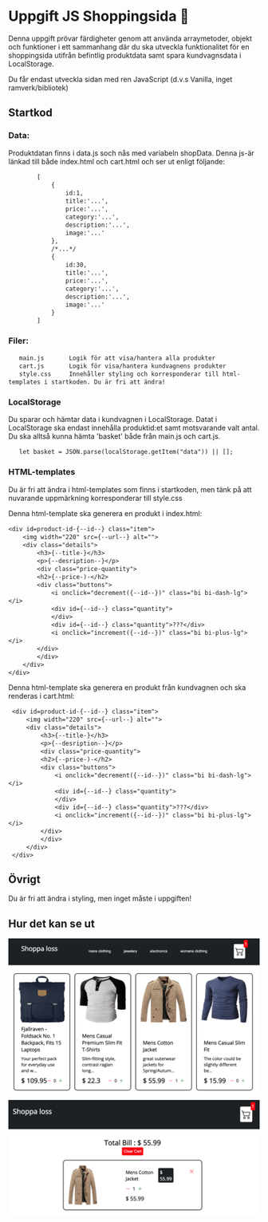 # Uppgift JS Shoppingsida 🛒


Denna uppgift prövar färdigheter genom att använda arraymetoder, objekt och funktioner i ett sammanhang där du ska utveckla funktionalitet för en shoppingsida utifrån befintlig produktdata samt spara kundvagnsdata i  LocalStorage.

Du får endast utveckla sidan med ren JavaScript (d.v.s Vanilla, inget ramverk/bibliotek)


## Startkod

### Data:

Produktdatan finns i data.js soch nås med variabeln shopData. Denna js-är länkad till både index.html och cart.html och ser ut enligt följande:
       
            [
                {
                    id:1,
                    title:'...',
                    price:'...',
                    category:'...',
                    description:'...',
                    image:'...'
                },
                /*...*/
                {
                    id:30,
                    title:'...',
                    price:'...',
                    category:'...',
                    description:'...',
                    image:'...'
                }
            ]


### Filer:

       main.js       Logik för att visa/hantera alla produkter
       cart.js       Logik för visa/hantera kundvagnens produkter 
       style.css     Innehåller styling och korresponderar till html-templates i startkoden. Du är fri att ändra!
       
### LocalStorage

Du sparar och hämtar data i kundvagnen i LocalStorage. Datat i LocalStorage ska endast innehålla produktid:et samt motsvarande valt antal. Du ska alltså kunna hämta 'basket' både från main.js och cart.js. 

       let basket = JSON.parse(localStorage.getItem("data")) || [];
       
### HTML-templates

Du är fri att ändra i html-templates som finns i startkoden, men tänk på att nuvarande uppmärkning korresponderar till style.css

Denna html-template ska generera en produkt i index.html: 

    <div id=product-id-{--id--} class="item">
        <img width="220" src={--url--} alt=""> 
        <div class="details">
            <h3>{--title-}</h3>
            <p>{--desription--}</p>
            <div class="price-quantity">
            <h2>{--price-)-</h2>
            <div class="buttons">
                <i onclick="decrement({--id--})" class="bi bi-dash-lg"></i>
                <div id={--id--} class="quantity">
                </div>
                <div id={--id--} class="quantity">???</div>
                <i onclick="increment({--id--})" class="bi bi-plus-lg"></i>
            </div>
            </div>
        </div>
    </div>

Denna html-template ska generera en produkt från kundvagnen och ska renderas i cart.html: 

     <div id=product-id-{--id--} class="item">
         <img width="220" src={--url--} alt=""> 
         <div class="details">
             <h3>{--title-}</h3>
             <p>{--desription--}</p>
             <div class="price-quantity">
             <h2>{--price-)-</h2>
             <div class="buttons">
                 <i onclick="decrement({--id--})" class="bi bi-dash-lg"></i>
                 <div id={--id--} class="quantity">
                 </div>
                 <div id={--id--} class="quantity">???</div>
                 <i onclick="increment({--id--})" class="bi bi-plus-lg"></i>
             </div>
             </div>
         </div>
     </div>

## Övrigt

Du är fri att ändra i styling, men inget måste i uppgiften!

## Hur det kan se ut

![](https://github.com/chasacademy-sandra-larsson/js--shopping-site/blob/main/screens/produktsida.png)

![](https://github.com/chasacademy-sandra-larsson/js--shopping-site/blob/main/screens/kundvagn.png)
